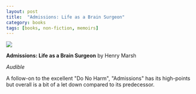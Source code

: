 ```yaml
---
layout: post
title:  "Admissions: Life as a Brain Surgeon"
category: books
tags: [books, non-fiction, memoirs]
---
```


<a target="_blank"  href="https://www.amazon.com/gp/product/1250127262/ref=as_li_tl?ie=UTF8&camp=1789&creative=9325&creativeASIN=1250127262&linkCode=as2&tag=42models-20&linkId=18bf8fa173c53cedd796cb46acb1174e"><img border="0" src="//ws-na.amazon-adsystem.com/widgets/q?_encoding=UTF8&MarketPlace=US&ASIN=1250127262&ServiceVersion=20070822&ID=AsinImage&WS=1&Format=_SL250_&tag=42models-20" ></a><img src="//ir-na.amazon-adsystem.com/e/ir?t=42models-20&l=am2&o=1&a=1250127262" width="1" height="1" border="0" alt="" style="border:none !important; margin:0px !important;" />

**Admissions: Life as a Brain Surgeon** by Henry Marsh

*Audible*

A follow-on to the excellent "Do No Harm", "Admissions" has its high-points but overall is a bit of a let down compared to its predecessor.
